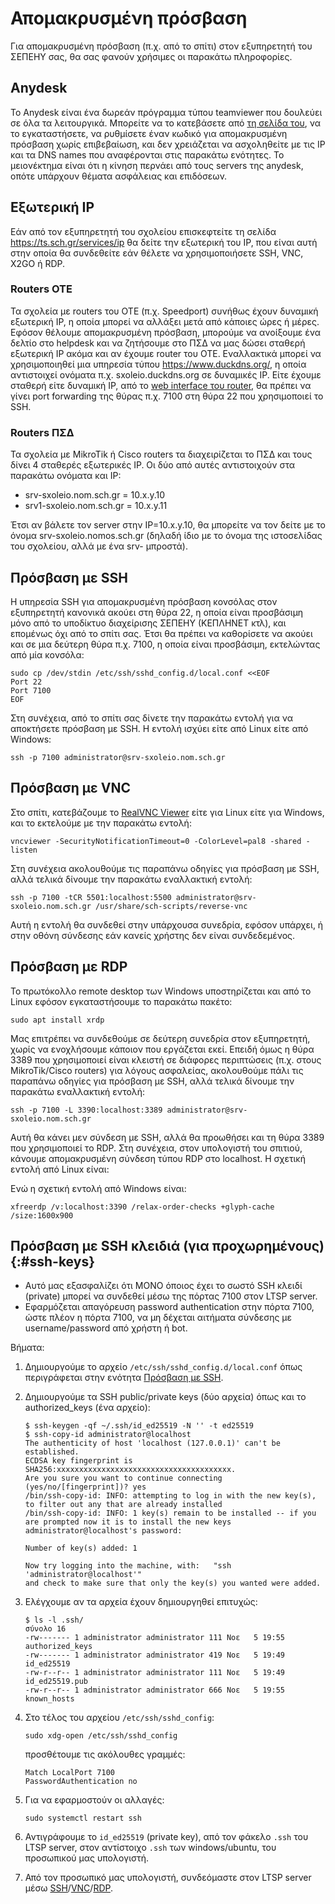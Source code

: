 # Απομακρυσμένη πρόσβαση

Για απομακρυσμένη πρόσβαση (π.χ. από το σπίτι) στον εξυπηρετητή του ΣΕΠΕΗΥ σας,
θα σας φανούν χρήσιμες οι παρακάτω πληροφορίες.

## Anydesk

Το Anydesk είναι ένα δωρεάν πρόγραμμα τύπου teamviewer που δουλεύει σε όλα τα
λειτουργικά. Μπορείτε να το κατεβάσετε από [τη σελίδα
του](https://anydesk.com/el), να το εγκαταστήσετε, να ρυθμίσετε έναν κωδικό για
απομακρυσμένη πρόσβαση χωρίς επιβεβαίωση, και δεν χρειάζεται να ασχοληθείτε με
τις IP και τα DNS names που αναφέρονται στις παρακάτω ενότητες. Το μειονέκτημα
είναι ότι η κίνηση περνάει από τους servers της anydesk, οπότε υπάρχουν θέματα
ασφάλειας και επιδόσεων.

## Εξωτερική IP

Εάν από τον εξυπηρετητή του σχολείου επισκεφτείτε τη σελίδα
<https://ts.sch.gr/services/ip> θα δείτε την εξωτερική του IP, που είναι αυτή
στην οποία θα συνδεθείτε εάν θέλετε να χρησιμοποιήσετε SSH, VNC, X2GO ή RDP.

### Routers OTE

Τα σχολεία με routers του OTE (π.χ. Speedport) συνήθως έχουν δυναμική εξωτερική
IP, η οποία μπορεί να αλλάξει μετά από κάποιες ώρες ή μέρες. Εφόσον θέλουμε
απομακρυσμένη πρόσβαση, μπορούμε να ανοίξουμε ένα δελτίο στο helpdesk και να
ζητήσουμε στο ΠΣΔ να μας δώσει σταθερή εξωτερική IP ακόμα και αν έχουμε router
του ΟΤΕ. Εναλλακτικά μπορεί να χρησιμοποιηθεί μια υπηρεσία τύπου
<https://www.duckdns.org/>, η οποία αντιστοιχεί ονόματα π.χ.
sxoleio.duckdns.org σε δυναμικές IP. Είτε έχουμε σταθερή είτε δυναμική IP, από
το [web interface του router](http://192.168.1.1), θα πρέπει να γίνει port
forwarding της θύρας π.χ. 7100 στη θύρα 22 που χρησιμοποιεί το SSH.

### Routers ΠΣΔ

Τα σχολεία με MikroTik ή Cisco routers τα διαχειρίζεται το ΠΣΔ και τους δίνει 4
σταθερές εξωτερικές IP. Οι δύο από αυτές αντιστοιχούν στα παρακάτω ονόματα και
IP:

- srv-sxoleio.nom.sch.gr = 10.x.y.10
- srv1-sxoleio.nom.sch.gr = 10.x.y.11

Έτσι αν βάλετε τον server στην IP=10.x.y.10, θα μπορείτε να τον δείτε με το
όνομα srv-sxoleio.nomos.sch.gr (δηλαδή ίδιο με το όνομα της ιστοσελίδας του
σχολείου, αλλά με ένα srv- μπροστά).

## Πρόσβαση με SSH

Η υπηρεσία SSH για απομακρυσμένη πρόσβαση κονσόλας στον εξυπηρετητή κανονικά
ακούει στη θύρα 22, η οποία είναι προσβάσιμη μόνο από το υποδίκτυο διαχείρισης
ΣΕΠΕΗΥ (ΚΕΠΛΗΝΕΤ κτλ), και επομένως όχι από το σπίτι σας. Έτσι θα πρέπει να
καθορίσετε να ακούει και σε μια δεύτερη θύρα π.χ. 7100, η οποία είναι
προσβάσιμη, εκτελώντας από μία κονσόλα:

```shell
sudo cp /dev/stdin /etc/ssh/sshd_config.d/local.conf <<EOF
Port 22
Port 7100
EOF
```

Στη συνέχεια, από το σπίτι σας δίνετε την παρακάτω εντολή για να αποκτήσετε
πρόσβαση με SSH. Η εντολή ισχύει είτε από Linux είτε από Windows:

```shell
ssh -p 7100 administrator@srv-sxoleio.nom.sch.gr
```

## Πρόσβαση με VNC

Στο σπίτι, κατεβάζουμε το [RealVNC
Viewer](https://www.realvnc.com/en/connect/download/viewer/) είτε για Linux
είτε για Windows, και το εκτελούμε με την παρακάτω εντολή:

```shell
vncviewer -SecurityNotificationTimeout=0 -ColorLevel=pal8 -shared -listen
```

Στη συνέχεια ακολουθούμε τις παραπάνω οδηγίες για πρόσβαση με SSH, αλλά τελικά
δίνουμε την παρακάτω εναλλακτική εντολή:

```shell
ssh -p 7100 -tCR 5501:localhost:5500 administrator@srv-sxoleio.nom.sch.gr /usr/share/sch-scripts/reverse-vnc
```

Αυτή η εντολή θα συνδεθεί στην υπάρχουσα συνεδρία, εφόσον υπάρχει, ή στην οθόνη
σύνδεσης εάν κανείς χρήστης δεν είναι συνδεδεμένος.

## Πρόσβαση με RDP

Το πρωτόκολλο remote desktop των Windows υποστηρίζεται και από το Linux εφόσον
εγκαταστήσουμε το παρακάτω πακέτο:

```shell
sudo apt install xrdp
```

Μας επιτρέπει να συνδεθούμε σε δεύτερη συνεδρία στον εξυπηρετητή, χωρίς να
ενοχλήσουμε κάποιον που εργάζεται εκεί. Επειδή όμως η θύρα 3389 που
χρησιμοποιεί είναι κλειστή σε διάφορες περιπτώσεις (π.χ. στους MikroTik/Cisco
routers) για λόγους ασφαλείας, ακολουθούμε πάλι τις παραπάνω οδηγίες για
πρόσβαση με SSH, αλλά τελικά δίνουμε την παρακάτω εναλλακτική εντολή:

```shell
ssh -p 7100 -L 3390:localhost:3389 administrator@srv-sxoleio.nom.sch.gr
```

Αυτή θα κάνει μεν σύνδεση με SSH, αλλά θα προωθήσει και τη θύρα 3389 που
χρησιμοποιεί το RDP. Στη συνέχεια, στον υπολογιστή του σπιτιού, κάνουμε
απομακρυσμένη σύνδεση τύπου RDP στο localhost. Η σχετική εντολή από Linux
είναι:

Ενώ η σχετική εντολή από Windows είναι:

```shell
xfreerdp /v:localhost:3390 /relax-order-checks +glyph-cache /size:1600x900
```

## Πρόσβαση με SSH κλειδιά (για προχωρημένους) {:#ssh-keys}

-   Αυτό μας εξασφαλίζει ότι ΜΟΝΟ όποιος έχει το σωστό SSH κλειδί (private)
    μπορεί να συνδεθεί μέσω της πόρτας 7100 στον LTSP server.
-   Εφαρμόζεται απαγόρευση password authentication στην πόρτα 7100, ώστε πλέον
    η πόρτα 7100, να μη δέχεται αιτήματα σύνδεσης με username/password από
    χρήστη ή bot.

Βήματα:

1.  Δημιουργούμε το αρχείο `/etc/ssh/sshd_config.d/local.conf` όπως
    περιγράφεται στην ενότητα [Πρόσβαση με SSH](#πρόσβαση-με-ssh).

2.  Δημιουργούμε τα SSH public/private keys (δύο αρχεία) όπως και το
    authorized_keys (ένα αρχείο):
    ```shell-session
    $ ssh-keygen -qf ~/.ssh/id_ed25519 -N '' -t ed25519
    $ ssh-copy-id administrator@localhost
    The authenticity of host 'localhost (127.0.0.1)' can't be established.
    ECDSA key fingerprint is SHA256:xxxxxxxxxxxxxxxxxxxxxxxxxxxxxxxxxxxxxxx.
    Are you sure you want to continue connecting (yes/no/[fingerprint])? yes
    /bin/ssh-copy-id: INFO: attempting to log in with the new key(s), to filter out any that are already installed
    /bin/ssh-copy-id: INFO: 1 key(s) remain to be installed -- if you are prompted now it is to install the new keys
    administrator@localhost's password:

    Number of key(s) added: 1

    Now try logging into the machine, with:   "ssh 'administrator@localhost'"
    and check to make sure that only the key(s) you wanted were added.
    ```
3.  Ελέγχουμε αν τα αρχεία έχουν δημιουργηθεί επιτυχώς:
    ```shell-session
    $ ls -l .ssh/
    σύνολο 16
    -rw------- 1 administrator administrator 111 Νοε   5 19:55 authorized_keys
    -rw------- 1 administrator administrator 419 Νοε   5 19:49 id_ed25519
    -rw-r--r-- 1 administrator administrator 111 Νοε   5 19:49 id_ed25519.pub
    -rw-r--r-- 1 administrator administrator 666 Νοε   5 19:55 known_hosts
    ```
4.  Στο τέλος του αρχείου `/etc/ssh/sshd_config`:
    ```shell
    sudo xdg-open /etc/ssh/sshd_config
    ```
    προσθέτουμε τις ακόλουθες γραμμές:
    ```text
    Match LocalPort 7100
    PasswordAuthentication no
    ```
5.  Για να εφαρμοστούν οι αλλαγές:
    ```shell
    sudo systemctl restart ssh
    ```
6.  Αντιγράφουμε το `id_ed25519` (private key), από τον φάκελο `.ssh` του LTSP
    server, στον αντίστοιχο `.ssh` των windows/ubuntu, του προσωπικού μας
    υπολογιστή.
7.  Από τον προσωπικό μας υπολογιστή, συνδεόμαστε στον LTSP server μέσω
    [SSH](#πρόσβαση-με-ssh)/[VNC](#πρόσβαση-με-vnc)/[RDP](#πρόσβαση-με-rdp).
